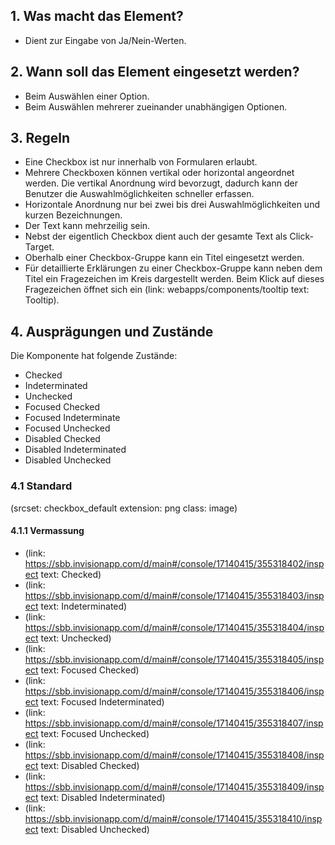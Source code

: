 ## 1. Was macht das Element?
* Dient zur Eingabe von Ja/Nein-Werten.

## 2. Wann soll das Element eingesetzt werden? 
* Beim Auswählen einer Option.
* Beim Auswählen mehrerer zueinander unabhängigen Optionen.

## 3. Regeln 
* Eine Checkbox ist nur innerhalb von Formularen erlaubt.
* Mehrere Checkboxen können vertikal oder horizontal angeordnet werden. Die vertikal Anordnung wird bevorzugt, dadurch kann der Benutzer die Auswahlmöglichkeiten schneller erfassen.
* Horizontale Anordnung nur bei zwei bis drei Auswahlmöglichkeiten und kurzen Bezeichnungen.
* Der Text kann mehrzeilig sein.
* Nebst der eigentlich Checkbox dient auch der gesamte Text als Click-Target.
* Oberhalb einer Checkbox-Gruppe kann ein Titel eingesetzt werden.
* Für detaillierte Erklärungen zu einer Checkbox-Gruppe kann neben dem Titel ein Fragezeichen im Kreis dargestellt werden. Beim Klick auf dieses Fragezeichen öffnet sich ein (link: webapps/components/tooltip text: Tooltip).

## 4. Ausprägungen und Zustände 
Die Komponente hat folgende Zustände:
* Checked
* Indeterminated
* Unchecked
* Focused Checked
* Focused Indeterminate
* Focused Unchecked
* Disabled Checked
* Disabled Indeterminated
* Disabled Unchecked

### 4.1 Standard
(srcset: checkbox_default extension: png class: image)

#### 4.1.1 Vermassung
* (link: https://sbb.invisionapp.com/d/main#/console/17140415/355318402/inspect text: Checked)
* (link: https://sbb.invisionapp.com/d/main#/console/17140415/355318403/inspect text: Indeterminated)
* (link: https://sbb.invisionapp.com/d/main#/console/17140415/355318404/inspect text: Unchecked)
* (link: https://sbb.invisionapp.com/d/main#/console/17140415/355318405/inspect text: Focused Checked)
* (link: https://sbb.invisionapp.com/d/main#/console/17140415/355318406/inspect text: Focused Indeterminated)
* (link: https://sbb.invisionapp.com/d/main#/console/17140415/355318407/inspect text: Focused Unchecked)
* (link: https://sbb.invisionapp.com/d/main#/console/17140415/355318408/inspect text: Disabled Checked)
* (link: https://sbb.invisionapp.com/d/main#/console/17140415/355318409/inspect text: Disabled Indeterminated)
* (link: https://sbb.invisionapp.com/d/main#/console/17140415/355318410/inspect text: Disabled Unchecked)